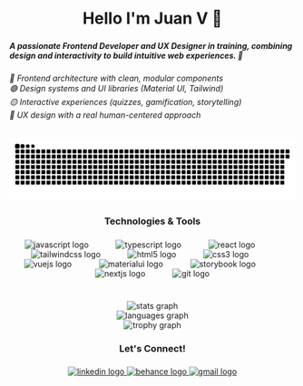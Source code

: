 <h1 align="center">Hello I'm Juan V 🥊</h1>

###

<h5 align="left">A passionate Frontend Developer and UX Designer in training, combining design and interactivity to build intuitive web experiences. 🚀</h5>

###

<h6 align="left">🔵 Frontend architecture with clean, modular components<br>🟢 Design systems and UI libraries (Material UI, Tailwind)<br>🟡 Interactive experiences (quizzes, gamification, storytelling)<br>🔴 UX design with a real human-centered approach</h6>

###

<img src="https://raw.githubusercontent.com/juanvelasco1/juanvelasco1/output/snake.svg" alt="Snake animation" />

###

<h3 align="center">Technologies & Tools</h3>

###

<div align="center">
  <img src="https://cdn.jsdelivr.net/gh/devicons/devicon/icons/javascript/javascript-original.svg" height="50" alt="javascript logo"  />
  <img width="40" />
  <img src="https://cdn.jsdelivr.net/gh/devicons/devicon/icons/typescript/typescript-original.svg" height="50" alt="typescript logo"  />
  <img width="40" />
  <img src="https://cdn.jsdelivr.net/gh/devicons/devicon/icons/react/react-original.svg" height="50" alt="react logo"  />
  <img width="40" />
  <img src="https://cdn.jsdelivr.net/gh/devicons/devicon/icons/tailwindcss/tailwindcss-original-wordmark.svg" height="50" alt="tailwindcss logo"  />
  <img width="40" />
  <img src="https://cdn.jsdelivr.net/gh/devicons/devicon/icons/html5/html5-original.svg" height="50" alt="html5 logo"  />
  <img width="40" />
  <img src="https://cdn.jsdelivr.net/gh/devicons/devicon/icons/css3/css3-original.svg" height="50" alt="css3 logo"  />
  <img width="40" />
  <img src="https://cdn.jsdelivr.net/gh/devicons/devicon/icons/vuejs/vuejs-original.svg" height="50" alt="vuejs logo"  />
  <img width="40" />
  <img src="https://cdn.jsdelivr.net/gh/devicons/devicon/icons/materialui/materialui-original.svg" height="50" alt="materialui logo"  />
  <img width="40" />
  <img src="https://cdn.jsdelivr.net/gh/devicons/devicon/icons/storybook/storybook-original.svg" height="50" alt="storybook logo"  />
  <img width="40" />
  <img src="https://cdn.jsdelivr.net/gh/devicons/devicon/icons/nextjs/nextjs-original.svg" height="50" alt="nextjs logo"  />
  <img width="40" />
  <img src="https://cdn.jsdelivr.net/gh/devicons/devicon/icons/git/git-original.svg" height="50" alt="git logo"  />
</div>

###

<br clear="both">

<div align="center">
  <img src="https://github-readme-stats.vercel.app/api?username=juanvelasco1&hide_title=false&hide_rank=false&show_icons=true&include_all_commits=true&count_private=true&disable_animations=false&theme=merko&locale=en&hide_border=false&order=1" height="295" width="40" alt="stats graph" /> <br>
  <img src="https://github-readme-stats.vercel.app/api/top-langs?username=juanvelasco1&locale=en&hide_title=false&layout=compact&card_width=320&langs_count=6&theme=merko&hide_border=false&order=2" height="310" alt="languages graph" /> <br>
  <img src="https://github-profile-trophy.vercel.app?username=juanvelasco1&theme=juicyfresh&column=4&row=1&margin-w=3&margin-h=4&no-bg=true&no-frame=true&order=4" height="150" alt="trophy graph"  />
</div>

###

<h3 align="center">Let's Connect!</h3>

###

<div align="center">
  <a href="[https://www.linkedin.com/in/tuusuario/](https://www.linkedin.com/in/juan-esteban-velasco-bohorquez-39a33b233/)" target="_blank">
    <img src="https://raw.githubusercontent.com/maurodesouza/profile-readme-generator/master/src/assets/icons/social/linkedin/default.svg" width="130" height="40" alt="linkedin logo" />
  </a>
  <a href="[https://www.behance.net/tuusuario](https://www.behance.net/juanesvelasco)" target="_blank">
    <img src="https://raw.githubusercontent.com/maurodesouza/profile-readme-generator/master/src/assets/icons/social/behance/default.svg" width="130" height="40" alt="behance logo" />
  </a>
  <a href="juanesvb1@gmail.com" target="_blank">
    <img src="https://raw.githubusercontent.com/maurodesouza/profile-readme-generator/master/src/assets/icons/social/gmail/default.svg" width="130" height="40" alt="gmail logo" />
  </a>
</div>


###
